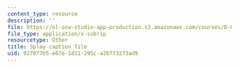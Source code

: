 ```yaml
---
content_type: resource
description: ''
file: https://ol-ocw-studio-app-production.s3.amazonaws.com/courses/8-01sc-classical-mechanics-fall-2016/927077b5e67e1d11295ca2b773273ad9_ofgusnhQ07Q.srt
file_type: application/x-subrip
resourcetype: Other
title: 3play caption file
uid: 927077b5-e67e-1d11-295c-a2b773273ad9
---
```

